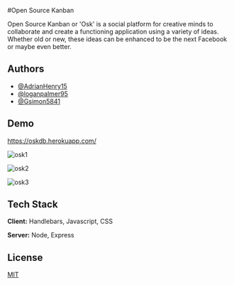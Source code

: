 #Open Source Kanban

Open Source Kanban or 'Osk' is a social platform for creative minds to collaborate and create a functioning application using a variety of ideas. Whether old or new, these ideas can be enhanced to be the next Facebook or maybe even better.

## Authors

- [@AdrianHenry15](https://github.com/AdrianHenry15)
- [@loganpalmer95](https://github.com/loganpalmer95)
- [@Gsimon5841](https://github.com/Gsimon5841)

## Demo

https://oskdb.herokuapp.com/

![osk1](https://user-images.githubusercontent.com/92061319/162123633-db0a3e63-58b3-47ce-b33a-bd6e66df7e53.png)

![osk2](https://user-images.githubusercontent.com/92061319/162123667-c12f96ad-d02b-4763-b3ea-f9c967e0e206.png)

![osk3](https://user-images.githubusercontent.com/92061319/162123691-689b5d42-a88e-426b-ac9b-8077c2fe03bf.png)




## Tech Stack

**Client:** Handlebars, Javascript, CSS

**Server:** Node, Express

## License

[MIT](https://choosealicense.com/licenses/mit/)

